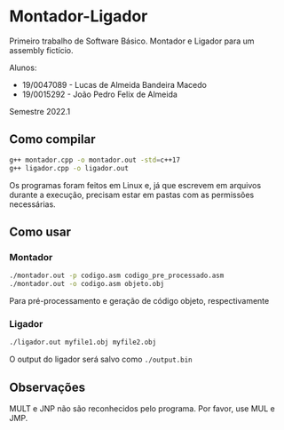 # Montador-Ligador

Primeiro trabalho de Software Básico. Montador e Ligador para um assembly fictício.

Alunos:

- 19/0047089 - Lucas de Almeida Bandeira Macedo
- 19/0015292 - João Pedro Felix de Almeida

Semestre 2022.1

## Como compilar

```bash
g++ montador.cpp -o montador.out -std=c++17
g++ ligador.cpp -o ligador.out
```

Os programas foram feitos em Linux e, já que escrevem em arquivos durante a execução, precisam estar em pastas com as permissões necessárias.

## Como usar

### Montador

```bash
./montador.out -p codigo.asm codigo_pre_processado.asm
./montador.out -o codigo.asm objeto.obj
```

Para pré-processamento e geração de código objeto, respectivamente

### Ligador

```bash
./ligador.out myfile1.obj myfile2.obj
```

O output do ligador será salvo como `./output.bin`

## Observações

MULT e JNP não são reconhecidos pelo programa. Por favor, use MUL e JMP.

